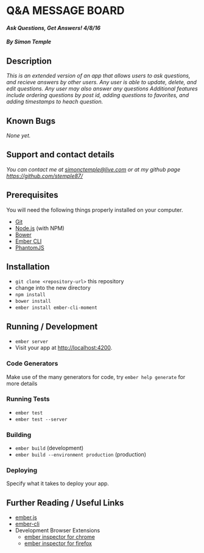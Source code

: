 # Q&A MESSAGE BOARD

#### _Ask Questions, Get Answers! 4/8/16_

#### _**By Simon Temple**_

## Description

_This is an extended version of an app that allows users to ask questions, and recieve answers by other users. Any user is able to update, delete, and edit questions. Any user may also answer any questions Additional features include ordering questions by post id, adding questions to favorites, and adding timestamps to heach question._

## Known Bugs

_None yet._

## Support and contact details

_You can contact me at simonctemple@live.com or at my github page https://github.com/stemple87/_

## Prerequisites

You will need the following things properly installed on your computer.

* [Git](http://git-scm.com/)
* [Node.js](http://nodejs.org/) (with NPM)
* [Bower](http://bower.io/)
* [Ember CLI](http://ember-cli.com/)
* [PhantomJS](http://phantomjs.org/)

## Installation

* `git clone <repository-url>` this repository
* change into the new directory
* `npm install`
* `bower install`
* `ember install ember-cli-moment`

## Running / Development

* `ember server`
* Visit your app at [http://localhost:4200](http://localhost:4200).

### Code Generators

Make use of the many generators for code, try `ember help generate` for more details

### Running Tests

* `ember test`
* `ember test --server`

### Building

* `ember build` (development)
* `ember build --environment production` (production)

### Deploying

Specify what it takes to deploy your app.

## Further Reading / Useful Links

* [ember.js](http://emberjs.com/)
* [ember-cli](http://ember-cli.com/)
* Development Browser Extensions
  * [ember inspector for chrome](https://chrome.google.com/webstore/detail/ember-inspector/bmdblncegkenkacieihfhpjfppoconhi)
  * [ember inspector for firefox](https://addons.mozilla.org/en-US/firefox/addon/ember-inspector/)
